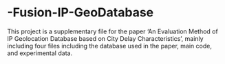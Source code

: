 # -Fusion-IP-GeoDatabase
This project is a supplementary file for the paper ‘An Evaluation Method of IP Geolocation Database based on City Delay Characteristics’, mainly including four files including the database used in the paper, main code, and experimental data.
